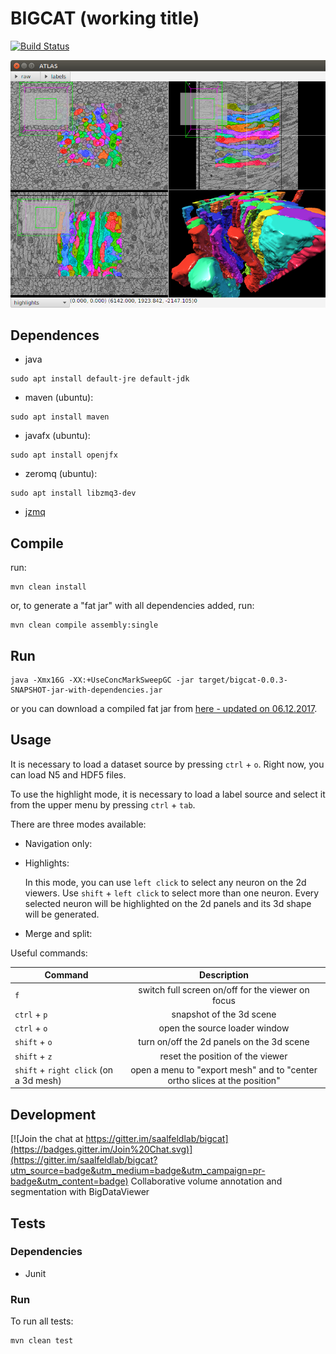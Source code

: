 # BIGCAT (working title)

[![Build Status](https://travis-ci.org/ssinhaleite/bigcat.svg?branch=javafx-generic-listeners)](https://travis-ci.org/ssinhaleite/bigcat)

![screenshot](https://raw.githubusercontent.com/ssinhaleite/bigcat/javafx-generic-listeners/img/bigcat-20171207.png)

## Dependences

* java
```shell
sudo apt install default-jre default-jdk
```

* maven (ubuntu):
```shell
sudo apt install maven
```

* javafx (ubuntu):

```shell
sudo apt install openjfx
```

* zeromq (ubuntu):

```shell
sudo apt install libzmq3-dev
```
* [jzmq](https://github.com/zeromq/jzmq)

## Compile

run:

```shell
mvn clean install
```

or, to generate a "fat jar" with all dependencies added, run:

```shell
mvn clean compile assembly:single
```

## Run

```shell
java -Xmx16G -XX:+UseConcMarkSweepGC -jar target/bigcat-0.0.3-SNAPSHOT-jar-with-dependencies.jar
```

or you can download a compiled fat jar from [here - updated on 06.12.2017](https://www.dropbox.com/s/rlra6qg2uqog45v/bigcat-0.0.3-SNAPSHOT-jar-with-dependencies-06122017.jar?dl=0).

## Usage

It is necessary to load a dataset source by pressing `ctrl` + `o`.
Right now, you can load N5 and HDF5 files.

To use the highlight mode, it is necessary to load a label source and select it from the upper menu by pressing `ctrl` + `tab`.

There are three modes available:
* Navigation only:

* Highlights:

   In this mode, you can use `left click` to select any neuron on the 2d viewers. Use `shift` + `left click` to select more than one neuron.
   Every selected neuron will be highlighted on the 2d panels and its 3d shape will be generated.

* Merge and split:


Useful commands:

| Command                 | Description        |
| ----------------------- |:------------------:|
| `f` | switch full screen on/off for the viewer on focus |
| `ctrl` + `p` | snapshot of the 3d scene |
| `ctrl` + `o` | open the source loader window |
| `shift` + `o` | turn on/off the 2d panels on the 3d scene |
| `shift` + `z` | reset the position of the viewer |
| `shift` + `right click` (on a 3d mesh)| open a menu to "export mesh" and to "center ortho slices at the position" |


## Development

[![Join the chat at https://gitter.im/saalfeldlab/bigcat](https://badges.gitter.im/Join%20Chat.svg)](https://gitter.im/saalfeldlab/bigcat?utm_source=badge&utm_medium=badge&utm_campaign=pr-badge&utm_content=badge)
Collaborative volume annotation and segmentation with BigDataViewer

## Tests

### Dependencies
* Junit

### Run

To run all tests:
```
mvn clean test
```

